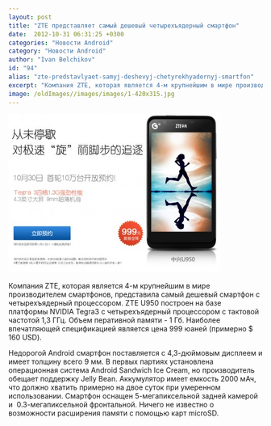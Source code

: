 ```yaml
---
layout: post
title: "ZTE представляет самый дешевый четырехъядерный смартфон"
date:  2012-10-31 06:31:25 +0300
categories: "Новости Android"
category: "Новости Android"
author: "Ivan Belchikov"
id: "94"
alias: "zte-predstavlyaet-samyj-deshevyj-chetyrekhyadernyj-smartfon"
excerpt: "Компания ZTE, которая является 4-м крупнейшим в мире производителем смартфонов, представила самый дешевый смартфон с четырехъядерный процессором. ZTE U950 построен на базе платформы NVIDIA Tegra3 c четырехъядерный процессором с тактовой частотой 1,3 ГГц. Объем перативной памяти - 1 Гб. Наиболее впечатляющей спецификацией является цена 999 юаней (примерно $ 160 USD)."
image: /oldImages//images/images/1-420x315.jpg
---
```

<a href="#" rel="nofollow" ><img  src="/oldImages/images/images/1-420x315.jpg" border="0" alt="" title="1" width="420" height="315" ></a>

Компания ZTE, которая является 4-м крупнейшим в мире производителем смартфонов, представила самый дешевый смартфон с четырехъядерный процессором. ZTE U950 построен на базе платформы NVIDIA Tegra3 c четырехъядерный процессором с тактовой частотой 1,3 ГГц. Объем перативной памяти - 1 Гб. Наиболее впечатляющей спецификацией является цена 999 юаней (примерно $ 160 USD).
 

Недорогой Android смартфон поставляется с 4,3-дюймовым дисплеем и имеет толщину всего 9 мм. В первых партиях установлена операционная система Android Sandwich Ice Cream, но производитель обещает поддержку Jelly Bean. Аккумулятор имеет емкость 2000 мАч, что должно хватить примерно на двое суток при умеренном использовании. Смартфон оснащен 5-мегапиксельной задней камерой и  0.3-мегапиксельной фронтальной. Ничего не известно о возможности расширения памяти с помощью карт microSD.

 
